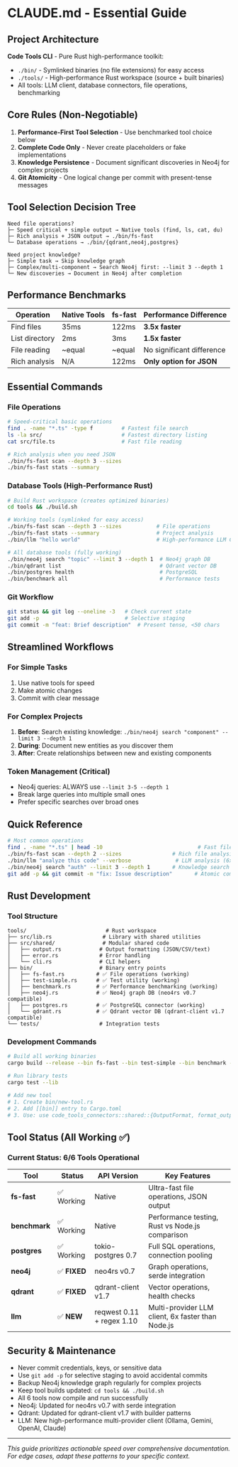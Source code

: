 # CLAUDE.md - Essential Guide

## Project Architecture 

**Code Tools CLI** - Pure Rust high-performance toolkit:
- `./bin/` - Symlinked binaries (no file extensions) for easy access
- `./tools/` - High-performance Rust workspace (source + built binaries)
- All tools: LLM client, database connectors, file operations, benchmarking

## Core Rules (Non-Negotiable)

1. **Performance-First Tool Selection** - Use benchmarked tool choice below
2. **Complete Code Only** - Never create placeholders or fake implementations
3. **Knowledge Persistence** - Document significant discoveries in Neo4j for complex projects
4. **Git Atomicity** - One logical change per commit with present-tense messages

## Tool Selection Decision Tree

```
Need file operations?
├─ Speed critical + simple output → Native tools (find, ls, cat, du)
├─ Rich analysis + JSON output → ./bin/fs-fast
└─ Database operations → ./bin/{qdrant,neo4j,postgres}

Need project knowledge?
├─ Simple task → Skip knowledge graph  
├─ Complex/multi-component → Search Neo4j first: --limit 3 --depth 1
└─ New discoveries → Document in Neo4j after completion
```

## Performance Benchmarks

| Operation | Native Tools | fs-fast | Performance Difference |
|-----------|--------------|---------|----------------------|
| Find files | 35ms | 122ms | **3.5x faster** |
| List directory | 2ms | 3ms | **1.5x faster** |
| File reading | ~equal | ~equal | No significant difference |
| Rich analysis | N/A | 122ms | **Only option for JSON** |

## Essential Commands

### File Operations
```bash
# Speed-critical basic operations
find . -name "*.ts" -type f         # Fastest file search
ls -la src/                         # Fastest directory listing  
cat src/file.ts                     # Fast file reading

# Rich analysis when you need JSON
./bin/fs-fast scan --depth 3 --sizes
./bin/fs-fast stats --summary
```

### Database Tools (High-Performance Rust)
```bash
# Build Rust workspace (creates optimized binaries)
cd tools && ./build.sh

# Working tools (symlinked for easy access)
./bin/fs-fast scan --depth 3 --sizes           # File operations
./bin/fs-fast stats --summary                  # Project analysis
./bin/llm "hello world"                        # High-performance LLM CLI (6x faster)

# All database tools (fully working)
./bin/neo4j search "topic" --limit 3 --depth 1  # Neo4j graph DB
./bin/qdrant list                               # Qdrant vector DB
./bin/postgres health                           # PostgreSQL
./bin/benchmark all                             # Performance tests
```

### Git Workflow
```bash
git status && git log --oneline -3   # Check current state
git add -p                           # Selective staging
git commit -m "feat: Brief description"  # Present tense, <50 chars
```

## Streamlined Workflows

### For Simple Tasks
1. Use native tools for speed
2. Make atomic changes
3. Commit with clear message

### For Complex Projects  
1. **Before**: Search existing knowledge: `./bin/neo4j search "component" --limit 3 --depth 1`
2. **During**: Document new entities as you discover them
3. **After**: Create relationships between new and existing components

### Token Management (Critical)
- Neo4j queries: ALWAYS use `--limit 3-5 --depth 1`
- Break large queries into multiple small ones
- Prefer specific searches over broad ones

## Quick Reference

```bash
# Most common operations
find . -name "*.ts" | head -10                              # Fast file search
./bin/fs-fast scan --depth 2 --sizes                # Rich file analysis
./bin/llm "analyze this code" --verbose              # LLM analysis (6x faster)
./bin/neo4j search "auth" --limit 3 --depth 1       # Knowledge search
git add -p && git commit -m "fix: Issue description"       # Atomic commit
```

## Rust Development

### Tool Structure
```
tools/                         # Rust workspace
├── src/lib.rs                # Library with shared utilities  
├── src/shared/               # Modular shared code
│   ├── output.rs            # Output formatting (JSON/CSV/text)
│   ├── error.rs             # Error handling
│   └── cli.rs               # CLI helpers
├── bin/                     # Binary entry points
│   ├── fs-fast.rs          # ✅ File operations (working)
│   ├── test-simple.rs      # ✅ Test utility (working)
│   ├── benchmark.rs        # ✅ Performance benchmarking (working)
│   ├── neo4j.rs            # ✅ Neo4j graph DB (neo4rs v0.7 compatible)
│   ├── postgres.rs         # ✅ PostgreSQL connector (working)
│   └── qdrant.rs           # ✅ Qdrant vector DB (qdrant-client v1.7 compatible)
└── tests/                   # Integration tests
```

### Development Commands
```bash
# Build all working binaries
cargo build --release --bin fs-fast --bin test-simple --bin benchmark --bin neo4j --bin postgres --bin qdrant

# Run library tests
cargo test --lib

# Add new tool
# 1. Create bin/new-tool.rs
# 2. Add [[bin]] entry to Cargo.toml  
# 3. Use: use code_tools_connectors::shared::{OutputFormat, format_output};
```

## Tool Status (All Working ✅)

### Current Status: 6/6 Tools Operational

| Tool | Status | API Version | Key Features |
|-----------|--------|-------------|--------------|
| **fs-fast** | ✅ Working | Native | Ultra-fast file operations, JSON output |
| **benchmark** | ✅ Working | Native | Performance testing, Rust vs Node.js comparison |
| **postgres** | ✅ Working | tokio-postgres 0.7 | Full SQL operations, connection pooling |
| **neo4j** | ✅ **FIXED** | neo4rs v0.7 | Graph operations, serde integration |
| **qdrant** | ✅ **FIXED** | qdrant-client v1.7 | Vector operations, health checks |
| **llm** | ✅ **NEW** | reqwest 0.11 + regex 1.10 | Multi-provider LLM client, 6x faster than Node.js |

## Security & Maintenance
- Never commit credentials, keys, or sensitive data
- Use `git add -p` for selective staging to avoid accidental commits
- Backup Neo4j knowledge graph regularly for complex projects
- Keep tool builds updated: `cd tools && ./build.sh`
- All 6 tools now compile and run successfully
- Neo4j: Updated for neo4rs v0.7 with serde integration
- Qdrant: Updated for qdrant-client v1.7 with builder patterns  
- LLM: New high-performance multi-provider client (Ollama, Gemini, OpenAI, Claude)

---
*This guide prioritizes actionable speed over comprehensive documentation. For edge cases, adapt these patterns to your specific context.*